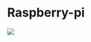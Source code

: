 # Raspberry-pi
![](https://upload.wikimedia.org/wikipedia/commons/f/f1/Raspberry_Pi_4_Model_B_-_Side.jpg)
